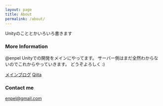 ```yaml
---
layout: page
title: About
permalink: /about/
---
```


Unityのこととかいろいろ書きます

### More Information

@enpel
Unityでの開発をメインにやってます。
サーバー側はまだ全然わからないのでこれからやっていきます。
どうぞよろしく :)

[メインブログ](http://enpel.hatenablog.com/)
[Qiita](https://qiita.com/enpel)

### Contact me

[enpel@gmail.com](mailto:enpel@gmail.com)
